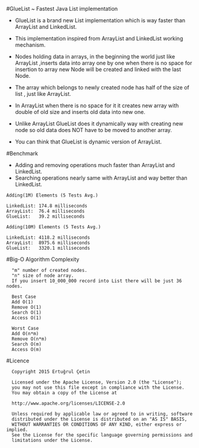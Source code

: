 #GlueList ~ Fastest Java List implementation

 - GlueList is a brand new List implementation which is way faster than ArrayList and LinkedList.
 
 - This implementation inspired from ArrayList and LinkedList working mechanism.
  
 - Nodes holding data in arrays, in the beginning the world just like ArrayList ,inserts data into array one by one when there is no space for insertion to array
  new Node will be created and linked with the last Node.
  
 - The array which belongs to newly created node has half of the size of list , just like ArrayList.
  
 - In ArrayList when there is no space for it it creates new array with double of old size and inserts old data into new one.
  
 - Unlike ArrayList GlueList does it dynamically way with creating new node so old data does NOT have to be moved to another array.
  
 - You can think that GlueList is dynamic version of ArrayList.
  
#Benchmark
 - Adding and removing operations much faster than ArrayList and LinkedList.
 - Searching operations nearly same with ArrayList and way better than LinkedList.

```
Adding(1M) Elements (5 Tests Avg.)

LinkedList: 174.8 milliseconds
ArrayList:  76.4 milliseconds
GlueList:   39.2 milliseconds

Adding(10M) Elements (5 Tests Avg.)

LinkedList: 4118.2 milliseconds
ArrayList:  8975.6 milliseconds
GlueList:   3320.1 milliseconds

```
#Big-O Algorithm Complexity

```
  "m" number of created nodes.
  "n" size of node array.
  If you insert 10_000_000 record into List there will be just 36 nodes.
  
  Best Case
  Add O(1)
  Remove O(1)
  Search O(1)
  Access O(1)
  
  Worst Case
  Add O(n*m)
  Remove O(n*m)
  Search O(m)
  Access O(m)
```

#Licence
```
  Copyright 2015 Ertuğrul Çetin
  
  Licensed under the Apache License, Version 2.0 (the "License");
  you may not use this file except in compliance with the License.
  You may obtain a copy of the License at
  
  http://www.apache.org/licenses/LICENSE-2.0
  
  Unless required by applicable law or agreed to in writing, software
  distributed under the License is distributed on an "AS IS" BASIS,
  WITHOUT WARRANTIES OR CONDITIONS OF ANY KIND, either express or implied.
  See the License for the specific language governing permissions and
  limitations under the License.
```